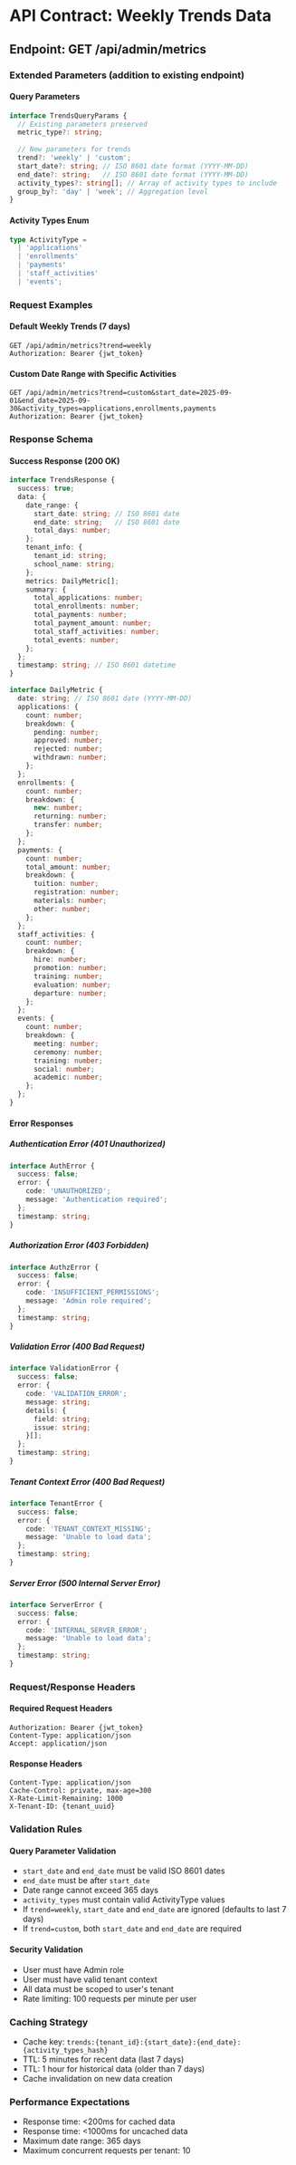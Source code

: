 # API Contract: Weekly Trends Data

## Endpoint: GET /api/admin/metrics

### Extended Parameters (addition to existing endpoint)

#### Query Parameters
```typescript
interface TrendsQueryParams {
  // Existing parameters preserved
  metric_type?: string;
  
  // New parameters for trends
  trend?: 'weekly' | 'custom';
  start_date?: string; // ISO 8601 date format (YYYY-MM-DD)
  end_date?: string;   // ISO 8601 date format (YYYY-MM-DD)
  activity_types?: string[]; // Array of activity types to include
  group_by?: 'day' | 'week'; // Aggregation level
}
```

#### Activity Types Enum
```typescript
type ActivityType = 
  | 'applications'
  | 'enrollments' 
  | 'payments'
  | 'staff_activities'
  | 'events';
```

### Request Examples

#### Default Weekly Trends (7 days)
```http
GET /api/admin/metrics?trend=weekly
Authorization: Bearer {jwt_token}
```

#### Custom Date Range with Specific Activities
```http
GET /api/admin/metrics?trend=custom&start_date=2025-09-01&end_date=2025-09-30&activity_types=applications,enrollments,payments
Authorization: Bearer {jwt_token}
```

### Response Schema

#### Success Response (200 OK)
```typescript
interface TrendsResponse {
  success: true;
  data: {
    date_range: {
      start_date: string; // ISO 8601 date
      end_date: string;   // ISO 8601 date
      total_days: number;
    };
    tenant_info: {
      tenant_id: string;
      school_name: string;
    };
    metrics: DailyMetric[];
    summary: {
      total_applications: number;
      total_enrollments: number;
      total_payments: number;
      total_payment_amount: number;
      total_staff_activities: number;
      total_events: number;
    };
  };
  timestamp: string; // ISO 8601 datetime
}

interface DailyMetric {
  date: string; // ISO 8601 date (YYYY-MM-DD)
  applications: {
    count: number;
    breakdown: {
      pending: number;
      approved: number;
      rejected: number;
      withdrawn: number;
    };
  };
  enrollments: {
    count: number;
    breakdown: {
      new: number;
      returning: number;
      transfer: number;
    };
  };
  payments: {
    count: number;
    total_amount: number;
    breakdown: {
      tuition: number;
      registration: number;
      materials: number;
      other: number;
    };
  };
  staff_activities: {
    count: number;
    breakdown: {
      hire: number;
      promotion: number;
      training: number;
      evaluation: number;
      departure: number;
    };
  };
  events: {
    count: number;
    breakdown: {
      meeting: number;
      ceremony: number;
      training: number;
      social: number;
      academic: number;
    };
  };
}
```

#### Error Responses

##### Authentication Error (401 Unauthorized)
```typescript
interface AuthError {
  success: false;
  error: {
    code: 'UNAUTHORIZED';
    message: 'Authentication required';
  };
  timestamp: string;
}
```

##### Authorization Error (403 Forbidden)
```typescript
interface AuthzError {
  success: false;
  error: {
    code: 'INSUFFICIENT_PERMISSIONS';
    message: 'Admin role required';
  };
  timestamp: string;
}
```

##### Validation Error (400 Bad Request)
```typescript
interface ValidationError {
  success: false;
  error: {
    code: 'VALIDATION_ERROR';
    message: string;
    details: {
      field: string;
      issue: string;
    }[];
  };
  timestamp: string;
}
```

##### Tenant Context Error (400 Bad Request)
```typescript
interface TenantError {
  success: false;
  error: {
    code: 'TENANT_CONTEXT_MISSING';
    message: 'Unable to load data';
  };
  timestamp: string;
}
```

##### Server Error (500 Internal Server Error)
```typescript
interface ServerError {
  success: false;
  error: {
    code: 'INTERNAL_SERVER_ERROR';
    message: 'Unable to load data';
  };
  timestamp: string;
}
```

### Request/Response Headers

#### Required Request Headers
```http
Authorization: Bearer {jwt_token}
Content-Type: application/json
Accept: application/json
```

#### Response Headers
```http
Content-Type: application/json
Cache-Control: private, max-age=300
X-Rate-Limit-Remaining: 1000
X-Tenant-ID: {tenant_uuid}
```

### Validation Rules

#### Query Parameter Validation
- `start_date` and `end_date` must be valid ISO 8601 dates
- `end_date` must be after `start_date`  
- Date range cannot exceed 365 days
- `activity_types` must contain valid ActivityType values
- If `trend=weekly`, `start_date` and `end_date` are ignored (defaults to last 7 days)
- If `trend=custom`, both `start_date` and `end_date` are required

#### Security Validation
- User must have Admin role
- User must have valid tenant context
- All data must be scoped to user's tenant
- Rate limiting: 100 requests per minute per user

### Caching Strategy
- Cache key: `trends:{tenant_id}:{start_date}:{end_date}:{activity_types_hash}`
- TTL: 5 minutes for recent data (last 7 days)
- TTL: 1 hour for historical data (older than 7 days)
- Cache invalidation on new data creation

### Performance Expectations
- Response time: <200ms for cached data
- Response time: <1000ms for uncached data
- Maximum date range: 365 days
- Maximum concurrent requests per tenant: 10